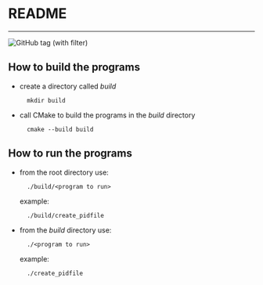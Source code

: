 # README
---

![GitHub tag (with filter)](https://img.shields.io/github/v/tag/onsokumaru/daemon_prototyping?logo=github&logoColor=white)


## How to build the programs 

- create a directory called *build*

        mkdir build

- call CMake to build the programs in the *build* directory

        cmake --build build


## How to run the programs

- from the root directory use:

        ./build/<program to run>

  example:

        ./build/create_pidfile


- from the *build* directory use:

        ./<program to run>

  example:

        ./create_pidfile
